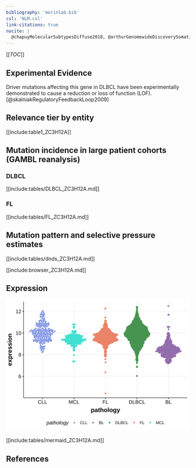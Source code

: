 ```yaml
---
bibliography: 'morinlab.bib'
csl: 'NLM.csl'
link-citations: true
nocite: |
  @chapuyMolecularSubtypesDiffuse2018, @arthurGenomewideDiscoverySomatic2018, 
---
```

[[_TOC_]]


## Experimental Evidence

Driver mutations affecting this gene in DLBCL have been experimentally demonstrated to cause a reduction or loss of function (LOF).[@skalniakRegulatoryFeedbackLoop2009]

## Relevance tier by entity

[[include:table1_ZC3H12A]]

## Mutation incidence in large patient cohorts (GAMBL reanalysis)

### DLBCL
[[include:tables/DLBCL_ZC3H12A.md]]

### FL
[[include:tables/FL_ZC3H12A.md]]


## Mutation pattern and selective pressure estimates

[[include:tables/dnds_ZC3H12A.md]]

[[include:browser_ZC3H12A.md]]

## Expression
![](images/gene_expression/ZC3H12A_by_pathology.svg)
<!-- ORIGIN: arthurGenomewideDiscoverySomatic2018 -->
<!-- DLBCL: arthurGenomewideDiscoverySomatic2018 -->

[[include:tables/mermaid_ZC3H12A.md]]

## References
